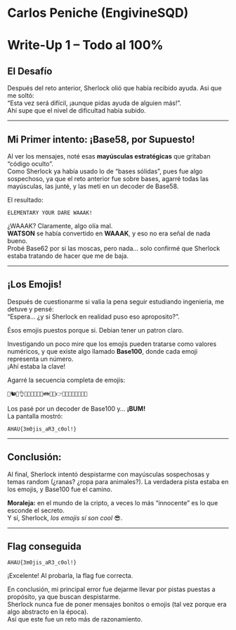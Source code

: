 # Carlos Peniche (EngivineSQD)

# Write-Up 1 – Todo al 100%

## El Desafío
Después del reto anterior, Sherlock olió que había recibido ayuda. Asi que me soltó:  
“Esta vez será difícil, ¡aunque pidas ayuda de alguien más!”.  
Ahí supe que el nivel de dificultad había subido.

---

## Mi Primer intento: ¡Base58, por Supuesto!
Al ver los mensajes, noté esas **mayúsculas estratégicas** que gritaban “código oculto”.  
Como Sherlock ya había usado lo de “bases sólidas”, pues fue algo sospechoso, ya que el reto anterior fue sobre bases,
agarré todas las mayúsculas, las junté, y las metí en un decoder de Base58.

El resultado:
```
ELEMENTARY YOUR DARE WAAAK!
```

¿WAAAK? Claramente, algo olía mal.  
**WATSON** se había convertido en **WAAAK**, y eso no era señal de nada bueno.  
Probé Base62 por si las moscas, pero nada… solo confirmé que Sherlock estaba tratando de hacer que me de baja.

---

## ¡Los Emojis!
Después de cuestionarme si valia la pena seguir estudiando ingenieria, me detuve y pensé:  
“Espera… ¿y si Sherlock en realidad puso eso aproposito?”.  

Ésos emojis puestos porque si. Debian tener un patron claro.  

Investigando un poco mire que los emojis pueden tratarse como valores numéricos, y que existe algo llamado **Base100**, donde cada emoji representa un número.  
¡Ahí estaba la clave!  

Agarré la secuencia completa de emojis:
```
🐸🐿🐸👌👲🐪👤🐧👡👠👪👖👘👉🐪👖👚🐧👦👣🐘👴
```

Los pasé por un decoder de Base100 y… **¡BUM!**  
La pantalla mostró:

```
AHAU{3m0jis_aR3_c0ol!}
```

---

## Conclusión: 
Al final, Sherlock intentó despistarme con mayúsculas sospechosas y temas random (¿ranas? ¿ropa para animales?).
La verdadera pista estaba en los emojis, y Base100 fue el camino.

**Moraleja:** en el mundo de la cripto, a veces lo más “innocente” es lo que esconde el secreto.  
Y sí, Sherlock, *los emojis sí son cool* 😎.

---

## Flag conseguida
```
AHAU{3m0jis_aR3_c0ol!}
```

¡Excelente! Al probarla, la flag fue correcta.  

En conclusión, mi principal error fue dejarme llevar por pistas puestas a propósito, ya que buscan despistarme.  
Sherlock nunca fue de poner mensajes bonitos o emojis (tal vez porque era algo abstracto en la época).  
Así que este fue un reto más de razonamiento.

